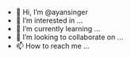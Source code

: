 - 👋 Hi, I’m @ayansinger
- 👀 I’m interested in ...
- 🌱 I’m currently learning ...
- 💞️ I’m looking to collaborate on ...
- 📫 How to reach me ...

<!---
ayansinger/ayansinger is a ✨ special ✨ repository because its `README.md` (this file) appears on your GitHub profile.
You can click the Preview link to take a look at your changes.
--->
